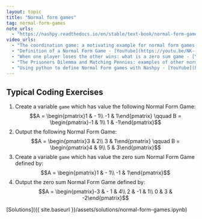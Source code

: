 ```yaml
---
layout: topic
title: "Normal form games"
tag: normal-form-games
note_urls:
  - "https://nashpy.readthedocs.io/en/stable/text-book/normal-form-games.html#"
video_urls:
  - "The coordination game: a motivating example for normal form games - [YouTube](https://youtu.be/mDAB0R9_ID4)"
  - "Definition of a Normal Form Game - [YouYube](https://youtu.be/NK--LyLIxxY)"
  - "When one player loses the other wins: what is a zero sum game - [YouYube](https://youtu.be/sdKv0t1n6eM)"
  - "The Prisoners Dilemma and Matching Pennies: examples of other normal form games - [YouYube](https://youtu.be/lGsN58fEBRU)"
  - "Using python to define Normal Form games with Nashpy - [YouYube](https://youtu.be/Llj8EU7Zjm4)"
---
```


## Typical Coding Exercises

1. Create a variable `game` which has value the following Normal Form Game:
   $$A = \begin{pmatrix}1 & - 1\\ -1 & 1\end{pmatrix} \qquad B = \begin{pmatrix}-1 & 1\\ 1 & -1\end{pmatrix}$$
2. Output the following Normal Form Game:
   $$A = \begin{pmatrix}3 & 2\\ 3 & 1\end{pmatrix} \qquad B = \begin{pmatrix}4 & 9\\ 5 & 3\end{pmatrix}$$
3. Create a variable `game` which has value the zero sum Normal Form Game
   defined by:
   $$A = \begin{pmatrix}1 & - 1\\ -1 & 1\end{pmatrix}$$
4. Output the zero sum Normal Form Game
   defined by:
   $$A = \begin{pmatrix}-3 & - 1 & 4\\ 2 & -1 &  1\\ 0 & 3 & -2\end{pmatrix}$$

[Solutions]({{ site.baseurl }}/assets/solutions/normal-form-games.ipynb)
